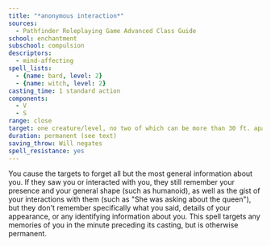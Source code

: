 ```yaml
---
title: "*anonymous interaction*"
sources:
  - Pathfinder Roleplaying Game Advanced Class Guide
school: enchantment
subschool: compulsion
descriptors:
  - mind-affecting
spell_lists:
  - {name: bard, level: 2}
  - {name: witch, level: 2}
casting_time: 1 standard action
components:
  - V
  - S
range: close
target: one creature/level, no two of which can be more than 30 ft. apart
duration: permanent (see text)
saving_throw: Will negates
spell_resistance: yes
---
```


You cause the targets to forget all but the most general information about you. If they saw you or interacted with you, they still remember your presence and your general shape (such as humanoid), as well as the gist of your interactions with them (such as "She was asking about the queen"), but they don't remember specifically what you said, details of your appearance, or any identifying information about you. This spell targets any memories of you in the minute preceding its casting, but is otherwise permanent.

